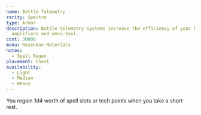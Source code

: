 ```yaml
---
name: Battle Telemetry
rarity: Spectre
type: Armor
description: Battle telemetry systems increase the efficiency of your biotic
  amplifiers and omni-tool.
cost: 30000
manu: Rosenkov Materials
notes:
  - Spell Regen
placement: Chest
availability:
  - Light
  - Medium
  - Heavy
---
```

You regain 1d4 worth of spell slots or tech points when you take a short rest.
